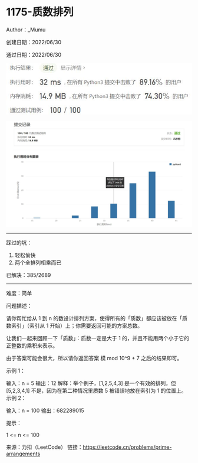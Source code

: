 # 1175-质数排列

Author：_Mumu

创建日期：2022/06/30

通过日期：2022/06/30

![](./通过截图2.jpg)

![](./通过截图1.jpg)

*****

踩过的坑：

1. 轻松愉快
1. 两个全排列相乘而已

已解决：385/2689

*****

难度：简单

问题描述：

请你帮忙给从 1 到 n 的数设计排列方案，使得所有的「质数」都应该被放在「质数索引」（索引从 1 开始）上；你需要返回可能的方案总数。

让我们一起来回顾一下「质数」：质数一定是大于 1 的，并且不能用两个小于它的正整数的乘积来表示。

由于答案可能会很大，所以请你返回答案 模 mod 10^9 + 7 之后的结果即可。

 

示例 1：

输入：n = 5
输出：12
解释：举个例子，[1,2,5,4,3] 是一个有效的排列，但 [5,2,3,4,1] 不是，因为在第二种情况里质数 5 被错误地放在索引为 1 的位置上。
示例 2：

输入：n = 100
输出：682289015


提示：

1 <= n <= 100

来源：力扣（LeetCode）
链接：https://leetcode.cn/problems/prime-arrangements